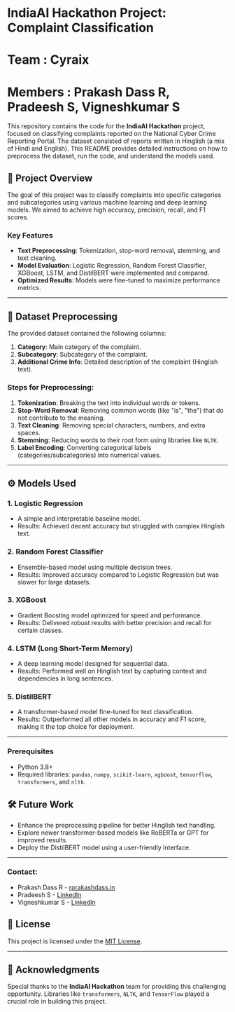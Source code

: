 
# IndiaAI Hackathon Project: Complaint Classification

# Team : Cyraix
# Members : Prakash Dass R, Pradeesh S, Vigneshkumar S

This repository contains the code for the **IndiaAI Hackathon** project, focused on classifying complaints reported on the National Cyber Crime Reporting Portal. The dataset consisted of reports written in Hinglish (a mix of Hindi and English). This README provides detailed instructions on how to preprocess the dataset, run the code, and understand the models used.

## 🚀 Project Overview

The goal of this project was to classify complaints into specific categories and subcategories using various machine learning and deep learning models. We aimed to achieve high accuracy, precision, recall, and F1 scores.

### Key Features
- **Text Preprocessing**: Tokenization, stop-word removal, stemming, and text cleaning.
- **Model Evaluation**: Logistic Regression, Random Forest Classifier, XGBoost, LSTM, and DistilBERT were implemented and compared.
- **Optimized Results**: Models were fine-tuned to maximize performance metrics.

---

## 📂 Dataset Preprocessing

The provided dataset contained the following columns:
1. **Category**: Main category of the complaint.
2. **Subcategory**: Subcategory of the complaint.
3. **Additional Crime Info**: Detailed description of the complaint (Hinglish text).

### Steps for Preprocessing:
1. **Tokenization**: Breaking the text into individual words or tokens.
2. **Stop-Word Removal**: Removing common words (like "is", "the") that do not contribute to the meaning.
3. **Text Cleaning**: Removing special characters, numbers, and extra spaces.
4. **Stemming**: Reducing words to their root form using libraries like `NLTK`.
5. **Label Encoding**: Converting categorical labels (categories/subcategories) into numerical values.

---

## ⚙️ Models Used

### 1. **Logistic Regression**
- A simple and interpretable baseline model.
- Results: Achieved decent accuracy but struggled with complex Hinglish text.

### 2. **Random Forest Classifier**
- Ensemble-based model using multiple decision trees.
- Results: Improved accuracy compared to Logistic Regression but was slower for large datasets.

### 3. **XGBoost**
- Gradient Boosting model optimized for speed and performance.
- Results: Delivered robust results with better precision and recall for certain classes.

### 4. **LSTM (Long Short-Term Memory)**
- A deep learning model designed for sequential data.
- Results: Performed well on Hinglish text by capturing context and dependencies in long sentences.

### 5. **DistilBERT**
- A transformer-based model fine-tuned for text classification.
- Results: Outperformed all other models in accuracy and F1 score, making it the top choice for deployment.

---

### Prerequisites
- Python 3.8+
- Required libraries: `pandas`, `numpy`, `scikit-learn`, `xgboost`, `tensorflow`, `transformers`, and `nltk`.


## 🛠️ Future Work
- Enhance the preprocessing pipeline for better Hinglish text handling.
- Explore newer transformer-based models like RoBERTa or GPT for improved results.
- Deploy the DistilBERT model using a user-friendly interface.
---

### Contact:
- Prakash Dass R - [rprakashdass.in](https://www.rprakashdass.in/) 
- Pradeesh S - [LinkedIn](https://www.linkedin.com/in/pradeesh-s-4706b427a/) 
- Vigneshkumar S - [LinkedIn](https://www.linkedin.com/in/vignesh-kumar-098638294)

## 📜 License
This project is licensed under the [MIT License](LICENSE).

---

## 🤝 Acknowledgments
Special thanks to the **IndiaAI Hackathon** team for providing this challenging opportunity. Libraries like `transformers`, `NLTK`, and `TensorFlow` played a crucial role in building this project.

